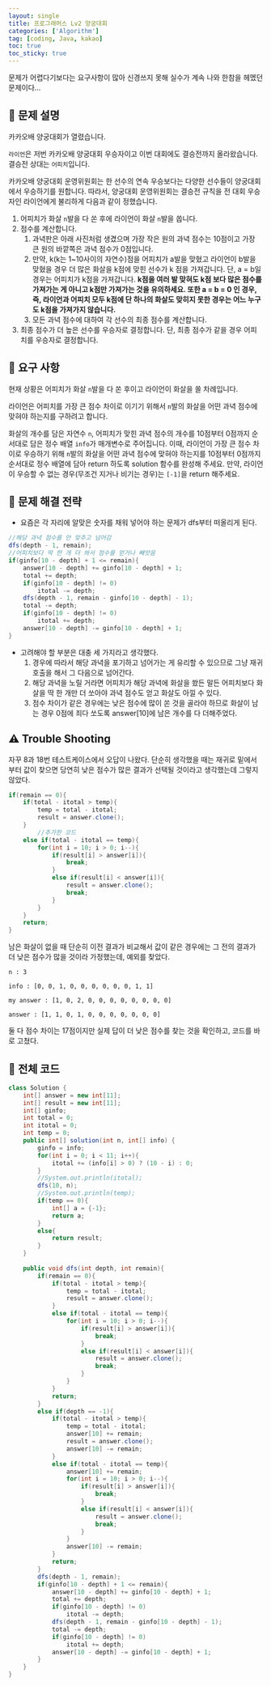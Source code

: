 ```yaml
---
layout: single
title: 프로그래머스 Lv2 양궁대회
categories: ['Algorithm']
tag: [coding, Java, kakao]
toc: true
toc_sticky: true
---
```


문제가 어렵다기보다는 요구사항이 많아 신경쓰지 못해 실수가 계속 나와 한참을 헤멨던 문제이다…

## 📘 문제 설명

카카오배 양궁대회가 열렸습니다.

`라이언`은 저번 카카오배 양궁대회 우승자이고 이번 대회에도 결승전까지 올라왔습니다. 결승전 상대는 `어피치`입니다.

카카오배 양궁대회 운영위원회는 한 선수의 연속 우승보다는 다양한 선수들이 양궁대회에서 우승하기를 원합니다. 따라서, 양궁대회 운영위원회는 결승전 규칙을 전 대회 우승자인 라이언에게 불리하게 다음과 같이 정했습니다.

1. 어피치가 화살 `n`발을 다 쏜 후에 라이언이 화살 `n`발을 쏩니다.
2. 점수를 계산합니다.
    1. 과녁판은 아래 사진처럼 생겼으며 가장 작은 원의 과녁 점수는 10점이고 가장 큰 원의 바깥쪽은 과녁 점수가 0점입니다.
    2. 만약, k(k는 1~10사이의 자연수)점을 어피치가 a발을 맞혔고 라이언이 b발을 맞혔을 경우 더 많은 화살을 k점에 맞힌 선수가 k 점을 가져갑니다. 단, a = b일 경우는 어피치가 k점을 가져갑니다. **k점을 여러 발 맞혀도 k점 보다 많은 점수를 가져가는 게 아니고 k점만 가져가는 것을 유의하세요. 또한 a = b = 0 인 경우, 즉, 라이언과 어피치 모두 k점에 단 하나의 화살도 맞히지 못한 경우는 어느 누구도 k점을 가져가지 않습니다.**
    3. 모든 과녁 점수에 대하여 각 선수의 최종 점수를 계산합니다.
3. 최종 점수가 더 높은 선수를 우승자로 결정합니다. 단, 최종 점수가 같을 경우 어피치를 우승자로 결정합니다.

## 📘 요구 사항

현재 상황은 어피치가 화살 `n`발을 다 쏜 후이고 라이언이 화살을 쏠 차례입니다.

라이언은 어피치를 가장 큰 점수 차이로 이기기 위해서 `n`발의 화살을 어떤 과녁 점수에 맞혀야 하는지를 구하려고 합니다.

화살의 개수를 담은 자연수 `n`, 어피치가 맞힌 과녁 점수의 개수를 10점부터 0점까지 순서대로 담은 정수 배열 `info`가 매개변수로 주어집니다. 이때, 라이언이 가장 큰 점수 차이로 우승하기 위해 `n`발의 화살을 어떤 과녁 점수에 맞혀야 하는지를 10점부터 0점까지 순서대로 정수 배열에 담아 return 하도록 solution 함수를 완성해 주세요. 만약, 라이언이 우승할 수 없는 경우(무조건 지거나 비기는 경우)는 `[-1]`을 return 해주세요.

## 📖 문제 해결 전략

- 요즘은 각 자리에 알맞은 숫자를 채워 넣어야 하는 문제가 dfs부터 떠올리게 된다.

```java
//해당 과녁 점수를 안 맞추고 넘어감
dfs(depth - 1, remain);
//어피치보다 딱 한 개 더 쏴서 점수를 얻거나 빼앗음
if(ginfo[10 - depth] + 1 <= remain){
    answer[10 - depth] += ginfo[10 - depth] + 1;
    total += depth;
    if(ginfo[10 - depth] != 0)
        itotal -= depth;
    dfs(depth - 1, remain - ginfo[10 - depth] - 1);
    total -= depth;
    if(ginfo[10 - depth] != 0)
        itotal += depth;
    answer[10 - depth] -= ginfo[10 - depth] + 1;   
}
```

- 고려해야 할 부분은 대충 세 가지라고 생각했다.
    1. 경우에 따라서 해당 과녁을 포기하고 넘어가는 게 유리할 수 있으므로 그냥 재귀호출을 해서 그 다음으로 넘어간다.
    2. 해당 과녁을 노릴 거라면 어피치가 해당 과녁에 화살을 쐈든 말든 어피치보다 화살을 딱 한 개만 더 쏘아야 과녁 점수도 얻고 화살도 아낄 수 있다.
    3. 점수 차이가 같은 경우에는 낮은 점수에 많이 쏜 것을 골라야 하므로 화살이 남는 경우 0점에 죄다 쏘도록 answer[10]에 남은 개수를 다 더해주었다.

## ⚠️ Trouble Shooting

자꾸 8과 18번 테스트케이스에서 오답이 나왔다. 단순히 생각했을 때는 재귀로 밑에서부터 값이 찾으면 당연히 낮은 점수가 많은 결과가 선택될 것이라고 생각했는데 그렇지 않았다. 

```java
if(remain == 0){
    if(total - itotal > temp){
        temp = total - itotal;
        result = answer.clone();
    }
		//추가한 코드
    else if(total - itotal == temp){
        for(int i = 10; i > 0; i--){
            if(result[i] > answer[i]){
                break;
            }
            else if(result[i] < answer[i]){
                result = answer.clone();
                break;
            }
        }
    }
    return;
}
```

남은 화살이 없을 때 단순히 이전 결과가 비교해서 값이 같은 경우에는 그 전의 결과가 더 낮은 점수가 많을 것이라 가정했는데, 예외를 찾았다.

`n : 3`

`info : [0, 0, 1, 0, 0, 0, 0, 0, 0, 1, 1]`

`my answer : [1, 0, 2, 0, 0, 0, 0, 0, 0, 0, 0]`

`answer : [1, 1, 0, 1, 0, 0, 0, 0, 0, 0, 0]`

둘 다 점수 차이는 17점이지만 실제 답이 더 낮은 점수를 찾는 것을 확인하고, 코드를 바로 고쳤다.

## 📖 전체 코드

```java
class Solution {
    int[] answer = new int[11];
    int[] result = new int[11];
    int[] ginfo;
    int total = 0;
    int itotal = 0;
    int temp = 0;
    public int[] solution(int n, int[] info) {
        ginfo = info;
        for(int i = 0; i < 11; i++){
            itotal += (info[i] > 0) ? (10 - i) : 0;
        }
        //System.out.println(itotal);
        dfs(10, n);
        //System.out.println(temp);
        if(temp == 0){
            int[] a = {-1};
            return a;
        }
        else{
            return result;
        }
    }
    
    public void dfs(int depth, int remain){
        if(remain == 0){
            if(total - itotal > temp){
                temp = total - itotal;
                result = answer.clone();
            }
            else if(total - itotal == temp){
                for(int i = 10; i > 0; i--){
                    if(result[i] > answer[i]){
                        break;
                    }
                    else if(result[i] < answer[i]){
                        result = answer.clone();
                        break;
                    }
                }
            }
            return;
        }
        else if(depth == -1){
            if(total - itotal > temp){
                temp = total - itotal;
                answer[10] += remain;
                result = answer.clone();
                answer[10] -= remain;
            }
            else if(total - itotal == temp){
                answer[10] += remain;
                for(int i = 10; i > 0; i--){
                    if(result[i] > answer[i]){
                        break;
                    }
                    else if(result[i] < answer[i]){
                        result = answer.clone();
                        break;
                    }
                }
                answer[10] -= remain;
            }
            return;
        }
        dfs(depth - 1, remain);
        if(ginfo[10 - depth] + 1 <= remain){
            answer[10 - depth] += ginfo[10 - depth] + 1;
            total += depth;
            if(ginfo[10 - depth] != 0)
                itotal -= depth;
            dfs(depth - 1, remain - ginfo[10 - depth] - 1);
            total -= depth;
            if(ginfo[10 - depth] != 0)
                itotal += depth;
            answer[10 - depth] -= ginfo[10 - depth] + 1;   
        }
    }
}
```